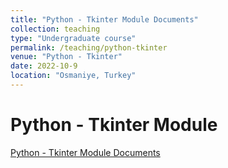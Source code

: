 ```yaml
---
title: "Python - Tkinter Module Documents"
collection: teaching
type: "Undergraduate course"
permalink: /teaching/python-tkinter
venue: "Python - Tkinter"
date: 2022-10-9
location: "Osmaniye, Turkey"
---
```


Python - Tkinter Module
======

[Python - Tkinter Module Documents](https://knetic0.github.io/files/Tkintermodule.pdf)